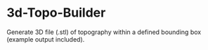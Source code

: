 # 3d-Topo-Builder
Generate 3D file (.stl) of topography within a defined bounding box (example output included). 
